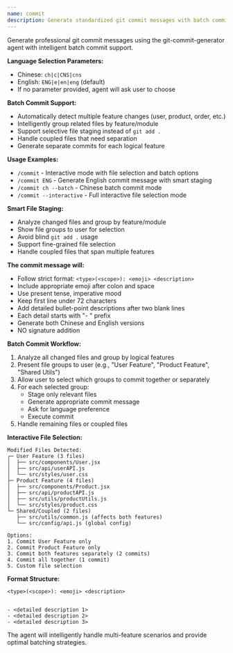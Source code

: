 ```yaml
---
name: commit
description: Generate standardized git commit messages with batch commit support and smart file staging
---
```


Generate professional git commit messages using the git-commit-generator agent with intelligent batch commit support.

**Language Selection Parameters:**
- Chinese: `ch|c|CNS|cns` 
- English: `ENG|e|en|eng` (default)
- If no parameter provided, agent will ask user to choose

**Batch Commit Support:**
- Automatically detect multiple feature changes (user, product, order, etc.)
- Intelligently group related files by feature/module
- Support selective file staging instead of `git add .`
- Handle coupled files that need separation
- Generate separate commits for each logical feature

**Usage Examples:**
- `/commit` - Interactive mode with file selection and batch options
- `/commit ENG` - Generate English commit message with smart staging
- `/commit ch --batch` - Chinese batch commit mode
- `/commit --interactive` - Full interactive file selection mode

**Smart File Staging:**
- Analyze changed files and group by feature/module
- Show file groups to user for selection
- Avoid blind `git add .` usage
- Support fine-grained file selection
- Handle coupled files that span multiple features

**The commit message will:**
- Follow strict format: `<type>(<scope>): <emoji> <description>`
- Include appropriate emoji after colon and space
- Use present tense, imperative mood
- Keep first line under 72 characters
- Add detailed bullet-point descriptions after two blank lines
- Each detail starts with "- " prefix
- Generate both Chinese and English versions
- NO signature addition

**Batch Commit Workflow:**
1. Analyze all changed files and group by logical features
2. Present file groups to user (e.g., "User Feature", "Product Feature", "Shared Utils")
3. Allow user to select which groups to commit together or separately
4. For each selected group:
   - Stage only relevant files
   - Generate appropriate commit message
   - Ask for language preference
   - Execute commit
5. Handle remaining files or coupled files

**Interactive File Selection:**
```
Modified Files Detected:
┌─ User Feature (3 files)
│  ├── src/components/User.jsx
│  ├── src/api/userAPI.js
│  └── src/styles/user.css
├─ Product Feature (4 files)
│  ├── src/components/Product.jsx
│  ├── src/api/productAPI.js
│  ├── src/utils/productUtils.js
│  └── src/styles/product.css
└─ Shared/Coupled (2 files)
   ├── src/utils/common.js (affects both features)
   └── src/config/api.js (global config)

Options:
1. Commit User Feature only
2. Commit Product Feature only  
3. Commit both features separately (2 commits)
4. Commit all together (1 commit)
5. Custom file selection
```

**Format Structure:**
```
<type>(<scope>): <emoji> <description>


- <detailed description 1>
- <detailed description 2>
- <detailed description 3>
```

The agent will intelligently handle multi-feature scenarios and provide optimal batching strategies.